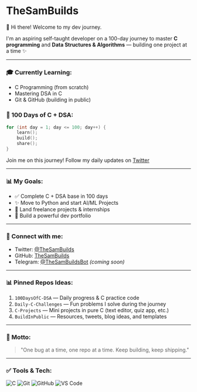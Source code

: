 # TheSamBuilds
👋 Hi there! Welcome to my dev journey.

I'm an aspiring self-taught developer on a 100-day journey to master **C programming** and **Data Structures & Algorithms** — building one project at a time ✨

---

### 🎓 Currently Learning:
- C Programming (from scratch)
- Mastering DSA in C
- Git & GitHub (building in public)

### 🌟 100 Days of C + DSA:
```c
for (int day = 1; day <= 100; day++) {
    learn();
    build();
    share();
}
```
Join me on this journey! Follow my daily updates on [Twitter](https://twitter.com/TheSamBuilds)

---

### 📊 My Goals:
- ✅ Complete C + DSA base in 100 days
- ✨ Move to Python and start AI/ML Projects
- 💼 Land freelance projects & internships
- 🚀 Build a powerful dev portfolio

---

### 📍 Connect with me:
- Twitter: [@TheSamBuilds](https://twitter.com/TheSamBuilds)
- GitHub: [TheSamBuilds](https://github.com/TheSamBuilds)
- Telegram: [@TheSamBuildsBot](https://t.me/TheSamBuildsBot) *(coming soon)*

---

### 📊 Pinned Repos Ideas:
1. `100DaysOfC-DSA` — Daily progress & C practice code
2. `Daily-C-Challenges` — Fun problems I solve during the journey
3. `C-Projects` — Mini projects in pure C (text editor, quiz app, etc.)
4. `BuildInPublic` — Resources, tweets, blog ideas, and templates

---

### 🚀 Motto:
> "One bug at a time, one repo at a time. Keep building, keep shipping."

---

### ✅ Tools & Tech:
![C](https://img.shields.io/badge/C-blue?style=flat&logo=c)
![Git](https://img.shields.io/badge/Git-orange?style=flat&logo=git)
![GitHub](https://img.shields.io/badge/GitHub-black?style=flat&logo=github)
![VS Code](https://img.shields.io/badge/VSCode-blue?style=flat&logo=visualstudiocode)
